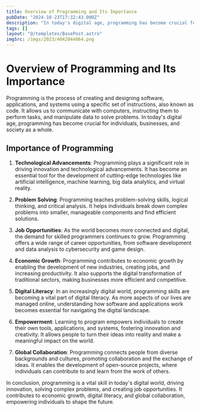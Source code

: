 ```yaml
---
title: Overview of Programming and Its Importance
pubDate: "2024-10-23T17:32:43.000Z"
description: "In today's digital age, programming has become crucial for individuals, businesses, and society as a whole."
tags: []
layout: "@/templates/BasePost.astro"
imgSrc: /imgs/2023/4042044064.png
---
```

# Overview of Programming and Its Importance

Programming is the process of creating and designing software, applications, and systems using a specific set of instructions, also known as code. It allows us to communicate with computers, instructing them to perform tasks, and manipulate data to solve problems. In today's digital age, programming has become crucial for individuals, businesses, and society as a whole.

## Importance of Programming

1. **Technological Advancements**: Programming plays a significant role in driving innovation and technological advancements. It has become an essential tool for the development of cutting-edge technologies like artificial intelligence, machine learning, big data analytics, and virtual reality.

2. **Problem Solving**: Programming teaches problem-solving skills, logical thinking, and critical analysis. It helps individuals break down complex problems into smaller, manageable components and find efficient solutions.

3. **Job Opportunities**: As the world becomes more connected and digital, the demand for skilled programmers continues to grow. Programming offers a wide range of career opportunities, from software development and data analysis to cybersecurity and game design.

4. **Economic Growth**: Programming contributes to economic growth by enabling the development of new industries, creating jobs, and increasing productivity. It also supports the digital transformation of traditional sectors, making businesses more efficient and competitive.

5. **Digital Literacy**: In an increasingly digital world, programming skills are becoming a vital part of digital literacy. As more aspects of our lives are managed online, understanding how software and applications work becomes essential for navigating the digital landscape.

6. **Empowerment**: Learning to program empowers individuals to create their own tools, applications, and systems, fostering innovation and creativity. It allows people to turn their ideas into reality and make a meaningful impact on the world.

7. **Global Collaboration**: Programming connects people from diverse backgrounds and cultures, promoting collaboration and the exchange of ideas. It enables the development of open-source projects, where individuals can contribute to and learn from the work of others.

In conclusion, programming is a vital skill in today's digital world, driving innovation, solving complex problems, and creating job opportunities. It contributes to economic growth, digital literacy, and global collaboration, empowering individuals to shape the future.
